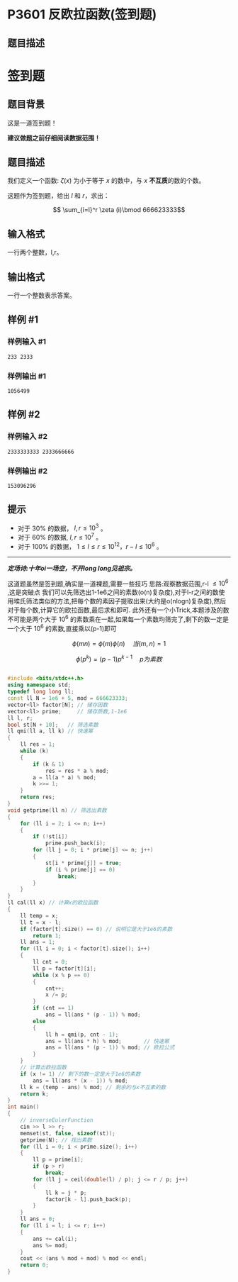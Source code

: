 # P3601 反欧拉函数(签到题)

## 题目描述
# 签到题

## 题目背景

这是一道签到题！

**建议做题之前仔细阅读数据范围！**

## 题目描述

我们定义一个函数: $\zeta(x)$ 为小于等于 $x$ 的数中，与 $x$ **不互质**的数的个数。

这题作为签到题，给出 $l$ 和 $r$，求出：

$$ \sum_{i=l}^r \zeta (i)\bmod 666623333$$

## 输入格式

一行两个整数，l,r。

## 输出格式

一行一个整数表示答案。

## 样例 #1

### 样例输入 #1

```
233 2333
```

### 样例输出 #1

```
1056499
```

## 样例 #2

### 样例输入 #2

```
2333333333 2333666666
```

### 样例输出 #2

```
153096296
```

## 提示

- 对于 $30\%$ 的数据， $l,r\leq 10^3$ 。
- 对于 $60\%$ 的数据,  $l,r\leq 10^7$ 。
- 对于 $100\%$ 的数据， $1 \leq l \leq r \leq 10^{12}$，$r-l \leq 10^6$ 。
  
----

***定场诗:十年oi一场空，不开long long见祖宗。***

这道题虽然是签到题,确实是一道裸题,需要一些技巧
思路:观察数据范围,r-l $\leq 10^6$ ,这是突破点
我们可以先筛选出1-1e6之间的素数(o(n)复杂度),对于l-r之间的数使用埃氏筛法类似的方法,把每个数的素因子提取出来(大约是o(nlogn)复杂度),然后对于每个数,计算它的欧拉函数,最后求和即可.
此外还有一个小Trick,本题涉及的数不可能是两个大于 $10^6$ 的素数乘在一起,如果每一个素数均筛完了,剩下的数一定是一个大于 $10^6$ 的素数,直接乘以(p-1)即可 

$$
\phi(mn)=\phi(m)\phi(n) \quad 当(m,n)=1
$$

$$
\phi(p^k)=(p-1)p^{k-1} \quad p为素数
$$

```cpp

#include <bits/stdc++.h>
using namespace std;
typedef long long ll;
const ll N = 1e6 + 5, mod = 666623333;
vector<ll> factor[N]; // 储存因数
vector<ll> prime;     // 储存质数,1-1e6
ll l, r;
bool st[N + 10];   // 筛选素数
ll qmi(ll a, ll k) // 快速幂
{
    ll res = 1;
    while (k)
    {
        if (k & 1)
            res = res * a % mod;
        a = ll(a * a) % mod;
        k >>= 1;
    }
    return res;
}
void getprime(ll n) // 筛选出素数
{
    for (ll i = 2; i <= n; i++)
    {
        if (!st[i])
            prime.push_back(i);
        for (ll j = 0; i * prime[j] <= n; j++)
        {
            st[i * prime[j]] = true;
            if (i % prime[j] == 0)
                break;
        }
    }
}
ll cal(ll x) // 计算x的欧拉函数
{
    ll temp = x;
    ll t = x - l;
    if (factor[t].size() == 0) // 说明它是大于1e6的素数
        return 1;
    ll ans = 1;
    for (ll i = 0; i < factor[t].size(); i++)
    {
        ll cnt = 0;
        ll p = factor[t][i];
        while (x % p == 0)
        {
            cnt++;
            x /= p;
        }
        if (cnt == 1)
            ans = ll(ans * (p - 1)) % mod;
        else
        {
            ll h = qmi(p, cnt - 1);
            ans = ll(ans * h) % mod;       // 快速幂
            ans = ll(ans * (p - 1)) % mod; // 欧拉公式
        }
    }
    // 计算出欧拉函数
    if (x != 1) // 剩下的数一定是大于1e6的素数
        ans = ll(ans * (x - 1)) % mod;
    ll k = (temp - ans) % mod; // 剩余的与x不互素的数
    return k;
}
int main()
{
    // inverseEulerFunction
    cin >> l >> r;
    memset(st, false, sizeof(st));
    getprime(N); // 找出素数
    for (ll i = 0; i < prime.size(); i++)
    {
        ll p = prime[i];
        if (p > r)
            break;
        for (ll j = ceil(double(l) / p); j <= r / p; j++)
        {
            ll k = j * p;
            factor[k - l].push_back(p);
        }
    }
    ll ans = 0;
    for (ll i = l; i <= r; i++)
    {
        ans += cal(i);
        ans %= mod;
    }
    cout << (ans % mod + mod) % mod << endl;
    return 0;
}
```
